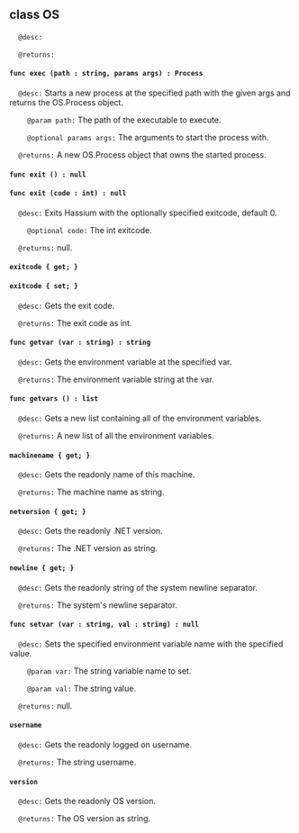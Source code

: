 ## class OS

&nbsp;&nbsp;&nbsp;&nbsp;```@desc:``` 

&nbsp;&nbsp;&nbsp;&nbsp;```@returns:``` 

#### ```func exec (path : string, params args) : Process```

&nbsp;&nbsp;&nbsp;&nbsp;```@desc:``` Starts a new process at the specified path with the given args and returns the OS.Process object.

&nbsp;&nbsp;&nbsp;&nbsp;&nbsp;&nbsp;&nbsp;&nbsp;```@param path:``` The path of the executable to execute.

&nbsp;&nbsp;&nbsp;&nbsp;&nbsp;&nbsp;&nbsp;&nbsp;```@optional params args:``` The arguments to start the process with.

&nbsp;&nbsp;&nbsp;&nbsp;```@returns:``` A new OS.Process object that owns the started process.

#### ```func exit () : null```

#### ```func exit (code : int) : null```

&nbsp;&nbsp;&nbsp;&nbsp;```@desc:``` Exits Hassium with the optionally specified exitcode, default 0.

&nbsp;&nbsp;&nbsp;&nbsp;&nbsp;&nbsp;&nbsp;&nbsp;```@optional code:``` The int exitcode.

&nbsp;&nbsp;&nbsp;&nbsp;```@returns:``` null.

#### ```exitcode { get; }```

#### ```exitcode { set; }```

&nbsp;&nbsp;&nbsp;&nbsp;```@desc:``` Gets the exit code.

&nbsp;&nbsp;&nbsp;&nbsp;```@returns:``` The exit code as int.

#### ```func getvar (var : string) : string```

&nbsp;&nbsp;&nbsp;&nbsp;```@desc:``` Gets the environment variable at the specified var.

&nbsp;&nbsp;&nbsp;&nbsp;```@returns:``` The environment variable string at the var.

#### ```func getvars () : list```

&nbsp;&nbsp;&nbsp;&nbsp;```@desc:``` Gets a new list containing all of the environment variables.

&nbsp;&nbsp;&nbsp;&nbsp;```@returns:``` A new list of all the environment variables.

#### ```machinename { get; }```

&nbsp;&nbsp;&nbsp;&nbsp;```@desc:``` Gets the readonly name of this machine.

&nbsp;&nbsp;&nbsp;&nbsp;```@returns:``` The machine name as string.

#### ```netversion { get; }```

&nbsp;&nbsp;&nbsp;&nbsp;```@desc:``` Gets the readonly .NET version.

&nbsp;&nbsp;&nbsp;&nbsp;```@returns:``` The .NET version as string.

#### ```newline { get; }```

&nbsp;&nbsp;&nbsp;&nbsp;```@desc:``` Gets the readonly string of the system newline separator.

&nbsp;&nbsp;&nbsp;&nbsp;```@returns:``` The system's newline separator.

#### ```func setvar (var : string, val : string) : null```

&nbsp;&nbsp;&nbsp;&nbsp;```@desc:``` Sets the specified environment variable name with the specified value.

&nbsp;&nbsp;&nbsp;&nbsp;&nbsp;&nbsp;&nbsp;&nbsp;```@param var:``` The string variable name to set.

&nbsp;&nbsp;&nbsp;&nbsp;&nbsp;&nbsp;&nbsp;&nbsp;```@param val:``` The string value.

&nbsp;&nbsp;&nbsp;&nbsp;```@returns:``` null.

#### ```username```

&nbsp;&nbsp;&nbsp;&nbsp;```@desc:``` Gets the readonly logged on username.

&nbsp;&nbsp;&nbsp;&nbsp;```@returns:``` The string username.

#### ```version```

&nbsp;&nbsp;&nbsp;&nbsp;```@desc:``` Gets the readonly OS version.

&nbsp;&nbsp;&nbsp;&nbsp;```@returns:``` The OS version as string.

